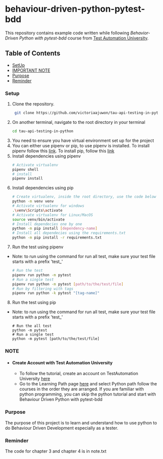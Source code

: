 # behaviour-driven-python-pytest-bdd
This repository contains example code written while following
*Behavior-Driven Python with pytest-bdd* course
from [Test Automation University](https://testautomationu.applitools.com/).

## Table of Contents
- [SetUp](#Setup)
- [IMPORTANT NOTE](#NOTE)
- [Purpose](#Purpose)
- [Reminder](#Reminder)


### Setup

1. Clone the repository.
   ```sh
    git clone https://github.com/victoriaajuwon/tau-api-testing-in-python.git
    ```
2. On another terminal, navigate to the root directory in your terminal
    ```sh
    cd tau-api-testing-in-python
    ```
3. You need to ensure you have virtual environment set up for the project
4. You can either use pipenv or pip, to use pipenv is installed. To install pipenv follow this [link](https://pipenv.pypa.io/en/latest/installation.html). To install pip, follow this [link](https://pip.pypa.io/en/stable/installation/)
5. Install dependencies using pipenv
    ```sh
    # Activate virtualenv
    pipenv shell
    # install
    pipenv install
    ```
6. Install dependencies using pip
    ```sh
    # Create virtualenv, inside the root directory, use the code below
    python -m venv venv
    # Activate virtualenv for windows
    .\venv\Scripts\activate
    # Activate virtualenv for Linux/MacOS
    source venv/bin/activate
    # Install dependecies one by one
    python -m pip install [dependency-name]
    # Install all dependecies using the requirements.txt
    python -m pip install -r requirements.txt
    ```
7. Run the test using pipenv
- Note: to run using the command for run all test, make sure your test file starts with a prefix 'test_'
    ```sh
    # Run the test
    pipenv run python -m pytest
    # Run a single test
    pipenv run python -m pytest [path/to/the/test/file]
    # Run by filtering with tags
    pipenv run python -k pytest "[tag-name]"
    ```
8. Run the test using pip
- Note: to run using the command for run all test, make sure your test file starts with a prefix 'test_'
    ```
    # Run the all test
    python -m pytest
    # Run a single test
    python -m pytest [path/to/the/test/file]
    ```


### NOTE

- #### Create Account with Test Automation University
  - To follow the tutorial, create an account on TestAutomation University [here](https://testautomationu.applitools.com/login.html)
  - Go to the Learning Path page [here](https://testautomationu.applitools.com/learningpaths.html?id=python-testing-path) and select Python path follow the courses in the order they are arranged. If you are familiar with python programming, you can skip the python tutorial and start with Behaviour Driven Python with pytest-bdd

### Purpose
The purpose of this project is to learn and understand how to use python to do Behaviour Driven Development especially  as a  tester.

### Reminder
The code for chapter 3 and chapter 4 is in note.txt